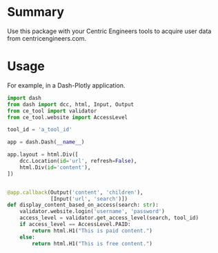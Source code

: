 # Summary
Use this package with your Centric Engineers tools to acquire user data from centricengineers.com.

# Usage
For example, in a Dash-Plotly application.

```python
import dash
from dash import dcc, html, Input, Output
from ce_tool import validator
from ce_tool.website import AccessLevel

tool_id = 'a_tool_id'

app = dash.Dash(__name__)

app.layout = html.Div([
    dcc.Location(id='url', refresh=False),
    html.Div(id='content'),
])


@app.callback(Output('content', 'children'),
              [Input('url', 'search')])
def display_content_based_on_access(search: str):
    validator.website.login('username', 'password')
    access_level = validator.get_access_level(search, tool_id)
    if access_level == AccessLevel.PAID:
        return html.H1("This is paid content.")
    else:
        return html.H1("This is free content.")
```
